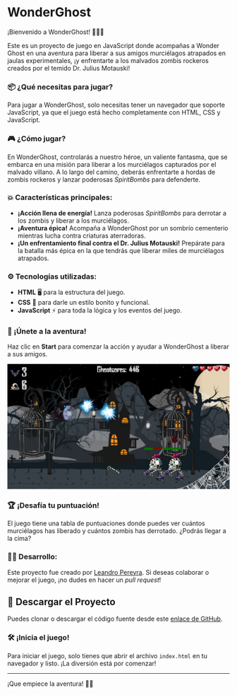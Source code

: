 # WonderGhost

¡Bienvenido a WonderGhost! 🕵️‍♂️👻

Este es un proyecto de juego en JavaScript donde acompañas a Wonder Ghost en una aventura para liberar a sus amigos murciélagos atrapados en jaulas experimentales, ¡y enfrentarte a los malvados zombis rockeros creados por el temido Dr. Julius Motauski!

### 📦 ¿Qué necesitas para jugar?
Para jugar a WonderGhost, solo necesitas tener un navegador que soporte JavaScript, ya que el juego está hecho completamente con HTML, CSS y JavaScript.

### 🎮 ¿Cómo jugar?
En WonderGhost, controlarás a nuestro héroe, un valiente fantasma, que se embarca en una misión para liberar a los murciélagos capturados por el malvado villano. A lo largo del camino, deberás enfrentarte a hordas de zombis rockeros y lanzar poderosas *SpiritBombs* para defenderte.

### 💥 Características principales:
- **¡Acción llena de energía!** Lanza poderosas *SpiritBombs* para derrotar a los zombis y liberar a los murciélagos.
- **¡Aventura épica!** Acompaña a WonderGhost por un sombrío cementerio mientras lucha contra criaturas aterradoras.
- **¡Un enfrentamiento final contra el Dr. Julius Motauski!** Prepárate para la batalla más épica en la que tendrás que liberar miles de murciélagos atrapados.

### ⚙️ Tecnologías utilizadas:
- **HTML** 🖥️ para la estructura del juego.
- **CSS** 🎨 para darle un estilo bonito y funcional.
- **JavaScript** ⚡ para toda la lógica y los eventos del juego.

### 🎉 ¡Únete a la aventura!
Haz clic en **Start** para comenzar la acción y ayudar a WonderGhost a liberar a sus amigos.

![WonderGhost](./src/img/displayInfo/image1.jpg)

### 🏆 ¡Desafía tu puntuación!
El juego tiene una tabla de puntuaciones donde puedes ver cuántos murciélagos has liberado y cuántos zombis has derrotado. ¿Podrás llegar a la cima?

### 👨‍💻 Desarrollo:
Este proyecto fue creado por [Leandro Pereyra](https://www.linkedin.com/in/leandropereyradev/). Si deseas colaborar o mejorar el juego, ¡no dudes en hacer un *pull request*!

## 💾 **Descargar el Proyecto**

Puedes clonar o descargar el código fuente desde este [enlace de GitHub](https://github.com/leandropereyradev/WonderGhost).

### 🛠️ ¡Inicia el juego!

Para iniciar el juego, solo tienes que abrir el archivo `index.html` en tu navegador y listo. ¡La diversión está por comenzar!

---

¡Que empiece la aventura! 🦇👻
